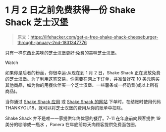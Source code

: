 # 1 月 2 日之前免费获得一份 Shake Shack 芝士汉堡

> 原文：<https://lifehacker.com/get-a-free-shake-shack-cheeseburger-through-january-2nd-1831347776>

只有一样东西比美味的芝士汉堡更好:免费的美味芝士汉堡。

Watch

如果你是后者的粉丝，你很幸运:从现在到 1 月 2 日，Shake Shack 正在发放免费的芝士汉堡。为了利用这笔交易，你需要在网上下订单，并准备好花 10 美元购买其他商品，如为你的用餐伙伴买一个芝士汉堡、一些薯条或一杯奶昔(或以上所有商品)。

当你通过 [Shake Shack 应用](https://www.shakeshack.com/app/) 或 [Shake Shack 的网站](https://order.shakeshack.com/) 下单时，在结账时使用代码 THANKYOU18，就可以将芝士汉堡的费用从你的账单中扣除。

Shake Shack 并不是唯一一家提供年终优惠的餐厅。7-11 在年底前向顾客提供 19 美分的咖啡或一瓶水 ，Panera 在年底前每天向顾客提供免费面包圈。